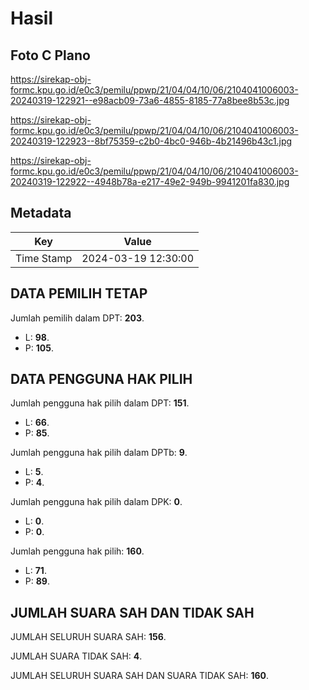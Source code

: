# Hasil

## Foto C Plano

https://sirekap-obj-formc.kpu.go.id/e0c3/pemilu/ppwp/21/04/04/10/06/2104041006003-20240319-122921--e98acb09-73a6-4855-8185-77a8bee8b53c.jpg

https://sirekap-obj-formc.kpu.go.id/e0c3/pemilu/ppwp/21/04/04/10/06/2104041006003-20240319-122923--8bf75359-c2b0-4bc0-946b-4b21496b43c1.jpg

https://sirekap-obj-formc.kpu.go.id/e0c3/pemilu/ppwp/21/04/04/10/06/2104041006003-20240319-122922--4948b78a-e217-49e2-949b-9941201fa830.jpg


## Metadata

| Key        | Value               |
| ---------- | ------------------- |
| Time Stamp | 2024-03-19 12:30:00 |


## DATA PEMILIH TETAP

Jumlah pemilih dalam DPT: **203**.
 * L: **98**.
 * P: **105**.

## DATA PENGGUNA HAK PILIH

Jumlah pengguna hak pilih dalam DPT: **151**.
 * L: **66**.
 * P: **85**.

Jumlah pengguna hak pilih dalam DPTb: **9**.
 * L: **5**.
 * P: **4**.

Jumlah pengguna hak pilih dalam DPK: **0**.
 * L: **0**.
 * P: **0**.

Jumlah pengguna hak pilih: **160**.
 * L: **71**.
 * P: **89**.

## JUMLAH SUARA SAH DAN TIDAK SAH

JUMLAH SELURUH SUARA SAH: **156**.

JUMLAH SUARA TIDAK SAH: **4**.

JUMLAH SELURUH SUARA SAH DAN SUARA TIDAK SAH: **160**.


